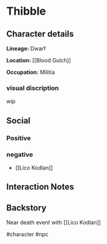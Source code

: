 # Thibble

## Character details
**Lineage:** Dwarf

**Location:** [[Blood Gulch]]

**Occupation:** Militia


### visual discription
wip

## Social
### Positive

### negative
- [[Lico Kodlan]]

## Interaction Notes

## Backstory
Near death event with [[Lico Kodlan]]

#character #npc